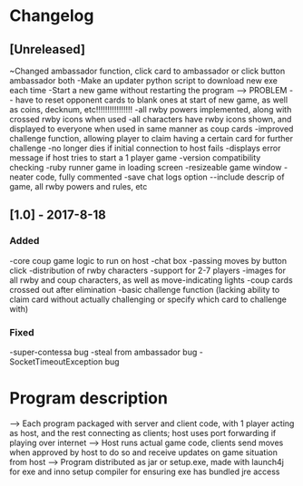 # Changelog

## [Unreleased]
~Changed ambassador function, click card to ambassador or click button ambassador both
-Make an updater python script to download new exe each time
-Start a new game without restarting the program  --> PROBLEM -- have to reset opponent cards to blank
ones at start of new game, as well as coins, decknum, etc!!!!!!!!!!!!!!!!
-all rwby powers implemented, along with crossed rwby icons when used
-all characters have rwby icons shown, and displayed to everyone when used in same manner as coup cards
-improved challenge function, allowing player to claim having a certain card for further challenge
-no longer dies if initial connection to host fails
-displays error message if host tries to start a 1 player game
-version compatibility checking
-ruby runner game in loading screen
-resizeable game window
-neater code, fully commented
-save chat logs option
--include descrip of game, all rwby powers and rules, etc

## [1.0] - 2017-8-18
### Added
-core coup game logic to run on host
-chat box
-passing moves by button click
-distribution of rwby characters
-support for 2-7 players
-images for all rwby and coup characters, as well as move-indicating lights
-coup cards crossed out after elimination
-basic challenge function (lacking ability to claim card without actually challenging or specify
which card to challenge with)

### Fixed
-super-contessa bug
-steal from ambassador bug
-SocketTimeoutException bug


# Program description
--> Each program packaged with server and client code, with 1 player acting as host, and the rest
connecting as clients; host uses port forwarding if playing over internet
--> Host runs actual game code, clients send moves when approved by host to do so and receive updates on
game situation from host
--> Program distributed as jar or setup.exe, made with launch4j for exe and inno setup compiler
for ensuring exe has bundled jre access